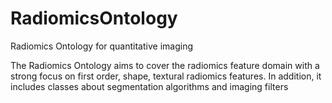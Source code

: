 # RadiomicsOntology
Radiomics Ontology for quantitative imaging

The Radiomics Ontology aims to cover the radiomics feature domain with a strong focus on first order, shape, textural radiomics features. In addition, it includes classes about segmentation algorithms and imaging filters


